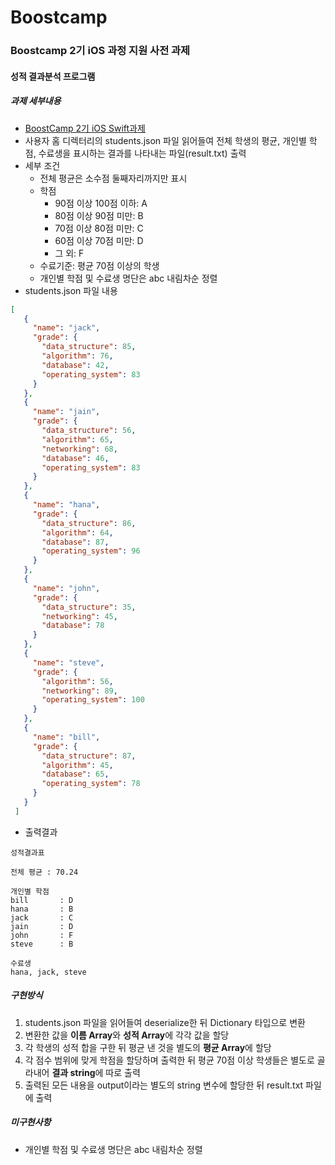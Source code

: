 # Boostcamp
### Boostcamp 2기 iOS 과정 지원 사전 과제
#### 성적 결과분석 프로그램
##### 과제 세부내용
- [BoostCamp 2기 iOS Swift과제](https://docs.google.com/document/d/1bGuLv_8G2PuCF6HBeDVBoco8K5fYe1Ooo4x3mN6DKxY/edit)
- 사용자 홈 디렉터리의 students.json 파일 읽어들여 전체 학생의 평균, 개인별 학점, 수료생을 표시하는 결과를 나타내는 파일(result.txt) 출력
- 세부 조건
  - 전체 평균은 소수점 둘째자리까지만 표시
  - 학점
    - 90점 이상 100점 이하: A
    - 80점 이상 90점 미만: B
    - 70점 이상 80점 미만: C
    - 60점 이상 70점 미만: D
    - 그 외: F
  - 수료기준: 평균 70점 이상의 학생
  - 개인별 학점 및 수료생 명단은 abc 내림차순 정렬
- students.json 파일 내용
```json
[
   {
     "name": "jack",
     "grade": {
       "data_structure": 85,
       "algorithm": 76,
       "database": 42,
       "operating_system": 83
     }
   },
   {
     "name": "jain",
     "grade": {
       "data_structure": 56,
       "algorithm": 65,
       "networking": 68,
       "database": 46,
       "operating_system": 83
     }
   },
   {
     "name": "hana",
     "grade": {
       "data_structure": 86,
       "algorithm": 64,
       "database": 87,
       "operating_system": 96
     }
   },
   {
     "name": "john",
     "grade": {
       "data_structure": 35,
       "networking": 45,
       "database": 78
     }
   },
   {
     "name": "steve",
     "grade": {
       "algorithm": 56,
       "networking": 89,
       "operating_system": 100
     }
   },
   {
     "name": "bill",
     "grade": {
       "data_structure": 87,
       "algorithm": 45,
       "database": 65,
       "operating_system": 78
     }
   }
 ]
```
- 출력결과
```
성적결과표

전체 평균 : 70.24

개인별 학점
bill       : D
hana       : B
jack       : C
jain       : D
john       : F
steve      : B

수료생
hana, jack, steve
```
##### 구현방식
1. students.json 파일을 읽어들여 deserialize한 뒤 Dictionary 타입으로 변환
2. 변환한 값을 **이름 Array**와 **성적 Array**에 각각 값을 할당
3. 각 학생의 성적 합을 구한 뒤 평균 낸 것을 별도의 **평균 Array**에 할당
4. 각 점수 범위에 맞게 학점을 할당하며 출력한 뒤 평균 70점 이상 학생들은 별도로 골라내어 **결과 string**에 따로 출력
5. 출력된 모든 내용을 output이라는 별도의 string 변수에 할당한 뒤 result.txt 파일에 출력

##### 미구현사항
- 개인별 학점 및 수료생 명단은 abc 내림차순 정렬
